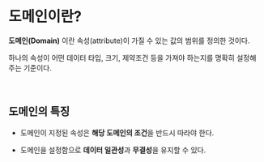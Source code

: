 # 도메인이란?

**도메인(Domain)** 이란 속성(attribute)이 가질 수 있는 값의 범위를 정의한 것이다.

하나의 속성이 어떤 데이터 타입, 크기, 제약조건 등을 가져야 하는지를 명확히 설정해 주는 기준이다.

<br>

## 도메인의 특징
- 도메인이 지정된 속성은 **해당 도메인의 조건**을 반드시 따라야 한다.

- 도메인을 설정함으로 **데이터 일관성**과 **무결성**을 유지할 수 있다.